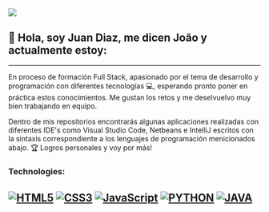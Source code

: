 <!--
**Joaokld3/Joaokld3** is a ✨ _special_ ✨ repository because its `README.md` (this file) appears on your GitHub profile.

Here are some ideas to get you started:

- 🔭 I’m currently working on ...
- 🌱 I’m currently learning ...
- 👯 I’m looking to collaborate on ...
- 🤔 I’m looking for help with ...
- 💬 Ask me about ...
- 📫 How to reach me: ...
- 😄 Pronouns: ...
- ⚡ Fun fact: ...
-->
![](https://i.imgur.com/Yu7NAZ5.png)
---
<h2>👋 Hola, soy Juan Diaz, me dicen João y actualmente estoy:</h2>

---
En proceso de formación Full Stack, apasionado por el tema de desarrollo y programación con diferentes tecnologías 💻, esperando pronto poner en práctica estos conocimientos. Me gustan los retos y me deselvuelvo muy bien trabajando en equipo.

Dentro de mis repositorios encontrarás algunas aplicaciones realizadas con diferentes IDE's como Visual Studio Code, Netbeans e IntelliJ escritos con la sintaxis correspondiente a los lenguajes de programación menicionados abajo. 🏆 Logros personales y voy por más!


<h3>Technologies:</h3>

[![HTML5](https://img.shields.io/badge/HTML5-E34F26?style=for-the-badge&logo=html5&logoColor=red&labelColor=101010)]()
[![CSS3](https://img.shields.io/badge/CSS3-1572B6?style=for-the-badge&logo=css3&logoColor=blue&labelColor=101010)]()
[![JavaScript](https://img.shields.io/badge/JavaScript-F7DF1E?style=for-the-badge&logo=javascript&logoColor=yellow&labelColor=101010)]()
[![PYTHON](https://img.shields.io/badge/Python-3776AB?style=for-the-badge&logo=python&logoColor=white&labelColor=101010)]()
[![JAVA](https://img.shields.io/badge/Java-ED8B00?style=for-the-badge&logo=java&logoColor=white)]()
---
